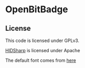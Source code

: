 # OpenBitBadge

## License

This code is licensed under GPLv3.

[HIDSharp](https://www.zer7.com/software/hidsharp) is licensed under Apache

The default font comes from [here](https://fontstruct.com/fontstructions/show/2415247/pixel-dungeons)